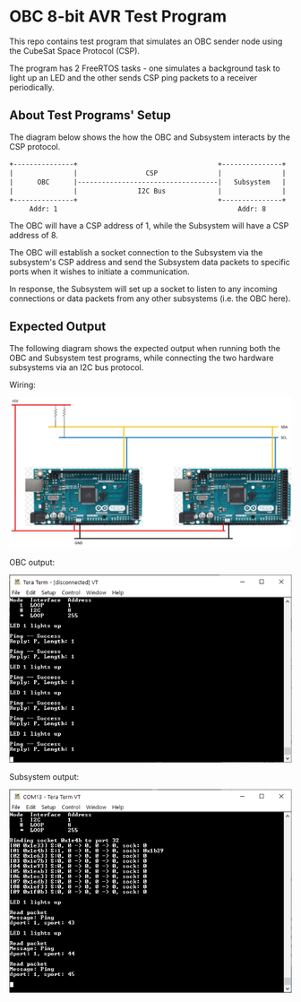 # OBC 8-bit AVR Test Program

This repo contains test program that simulates an OBC sender node using the CubeSat Space Protocol (CSP).

The program has 2 FreeRTOS tasks - one simulates a background task to light up an LED and the other sends CSP ping packets to a receiver periodically.

## About Test Programs' Setup


The diagram below shows the how the OBC and Subsystem interacts by the CSP protocol.

```
+---------------+                                   +---------------+
|               |                 CSP               |               |
|      OBC      |-----------------------------------|   Subsystem   |
|               |               I2C Bus             |               |
+---------------+                                   +---------------+
     Addr: 1                                             Addr: 8     
```

The OBC will have a CSP address of 1, while the Subsystem will have a CSP address of 8.

The OBC will establish a socket connection to the Subsystem via the subsystem's CSP address and send the Subsystem data packets to specific ports when it wishes to initiate a communication.

In response, the Subsystem will set up a socket to listen to any incoming connections or data packets from any other subsystems (i.e. the OBC here).

## Expected Output

The following diagram shows the expected output when running both the OBC and Subsystem test programs, while connecting the two hardware subsystems via an I2C bus protocol.

Wiring:

![I2C bus wiring](wiring.jpg)

OBC output: 

![OBC output](Capture_obc.PNG)

Subsystem output: 

![Subsystem output](Capture_subsys.PNG)